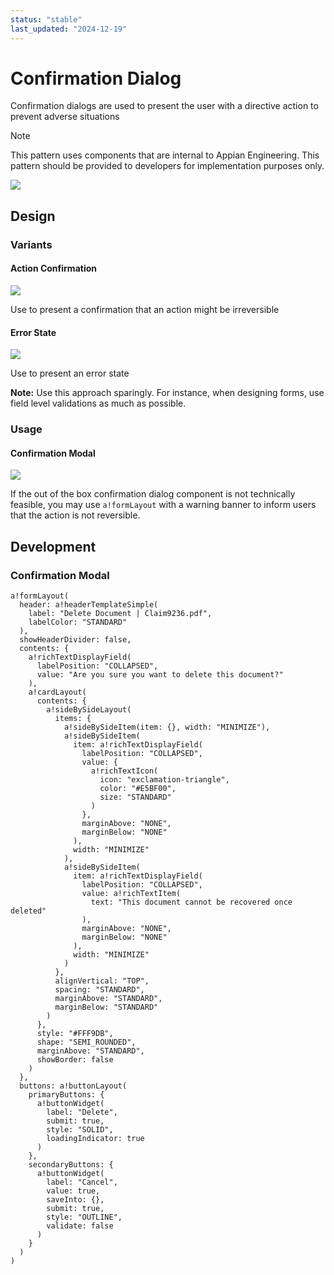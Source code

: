 ```yaml
---
status: "stable"
last_updated: "2024-12-19"
---
```


# Confirmation Dialog

Confirmation dialogs are used to present the user with a directive action to prevent adverse situations

> [!NOTE]
> This pattern uses components that are internal to Appian Engineering. This pattern should be provided to developers for implementation purposes only.

![](https://github.com/user-attachments/assets/def4ee48-5910-45fd-9213-8c0d8a8ac736)

## Design

### Variants

#### Action Confirmation

![](https://github.com/user-attachments/assets/40647a81-852f-4bdf-b948-dc0a9de292b5)

Use to present a confirmation that an action might be irreversible

#### Error State

![](https://github.com/user-attachments/assets/53d5411f-16b3-4cd6-ad61-e9f2339c70df)

Use to present an error state

**Note:** Use this approach sparingly. For instance, when designing forms, use field level validations as much as possible.

### Usage

#### Confirmation Modal

![](https://github.com/user-attachments/assets/fafc07b1-eb55-4892-b260-50e22ad28c37)

If the out of the box confirmation dialog component is not technically feasible, you may use `a!formLayout` with a warning banner to inform users that the action is not reversible.

## Development

### Confirmation Modal

```
a!formLayout(
  header: a!headerTemplateSimple(
    label: "Delete Document | Claim9236.pdf",
    labelColor: "STANDARD"
  ),
  showHeaderDivider: false,
  contents: {
    a!richTextDisplayField(
      labelPosition: "COLLAPSED",
      value: "Are you sure you want to delete this document?"
    ),
    a!cardLayout(
      contents: {
        a!sideBySideLayout(
          items: {
            a!sideBySideItem(item: {}, width: "MINIMIZE"),
            a!sideBySideItem(
              item: a!richTextDisplayField(
                labelPosition: "COLLAPSED",
                value: {
                  a!richTextIcon(
                    icon: "exclamation-triangle",
                    color: "#E5BF00",
                    size: "STANDARD"
                  )
                },
                marginAbove: "NONE",
                marginBelow: "NONE"
              ),
              width: "MINIMIZE"
            ),
            a!sideBySideItem(
              item: a!richTextDisplayField(
                labelPosition: "COLLAPSED",
                value: a!richTextItem(
                  text: "This document cannot be recovered once deleted"
                ),
                marginAbove: "NONE",
                marginBelow: "NONE"
              ),
              width: "MINIMIZE"
            )
          },
          alignVertical: "TOP",
          spacing: "STANDARD",
          marginAbove: "STANDARD",
          marginBelow: "STANDARD"
        )
      },
      style: "#FFF9DB",
      shape: "SEMI_ROUNDED",
      marginAbove: "STANDARD",
      showBorder: false
    )
  },
  buttons: a!buttonLayout(
    primaryButtons: {
      a!buttonWidget(
        label: "Delete",
        submit: true,
        style: "SOLID",
        loadingIndicator: true
      )
    },
    secondaryButtons: {
      a!buttonWidget(
        label: "Cancel",
        value: true,
        saveInto: {},
        submit: true,
        style: "OUTLINE",
        validate: false
      )
    }
  )
)
```
